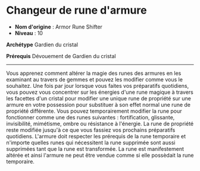 # Changeur de rune d'armure

 * **Nom d'origine** : Armor Rune Shifter
 * **Niveau** : 10


<p><strong>Archétype</strong> Gardien du cristal</p>
<p><strong>Prérequis</strong> Dévouement de Gardien du cristal</p>
<hr>
<p>Vous apprenez comment altérer la magie des runes des armures en les examinant au travers de gemmes et pouvez les modifier comme vous le souhaitez. Une fois par jour lorsque vous faites vos préparatifs quotidiens, vous pouvez vous concentrer sur les énergies d'une rune magique à travers les facettes d'un cristal pour modifier une unique rune de propriété sur une armure en votre possession pour substituer à son effet normal une rune de propriété différente. Vous pouvez temporairement modifier la rune pour fonctionner comme une des runes suivantes : fortification, glissante, invisibilité, mimétisme, ombre ou résistance à l'énergie. La rune de propriété reste modifiée jusqu'à ce que vous fassiez vos prochains préparatifs quotidiens. L'armure doit respecter les prérequis de la rune temporaire et n'importe quelles runes qui nécessitent la rune supprimée sont aussi supprimées tant que la rune est transformée. La rune est manifestement altérée et ainsi l'armure ne peut être vendue comme si elle possèdait la rune temporaire.</p>